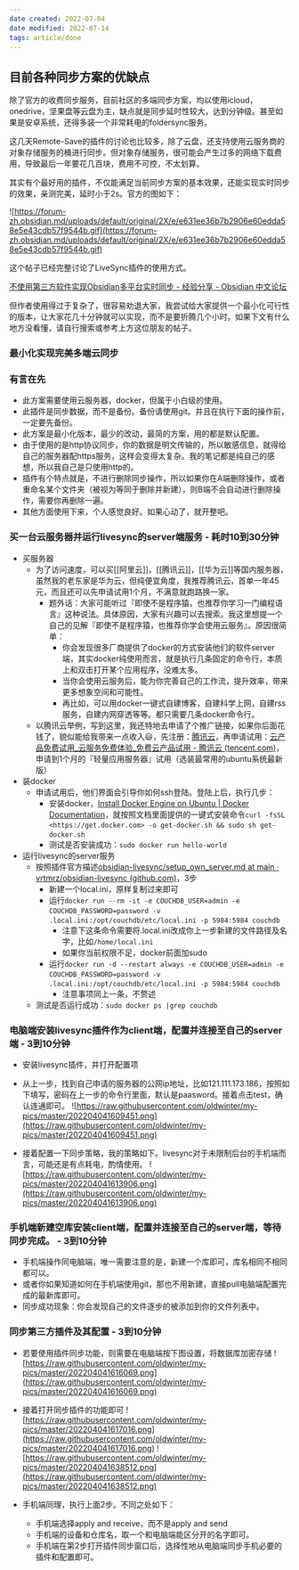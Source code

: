 ```yaml
---
date created: 2022-07-04
date modified: 2022-07-14
tags: article/done
---
```


## 目前各种同步方案的优缺点

除了官方的收费同步服务，目前社区的多端同步方案，均以使用icloud，onedrive，坚果盘等云盘为主，缺点就是同步延时性较大，达到分钟级。甚至如果是安卓系统，还得多装一个非常耗电的foldersync服务。

这几天Remote-Save的插件的讨论也比较多，除了云盘，还支持使用云服务商的对象存储服务的桶进行同步。但对象存储服务，很可能会产生过多的网络下载费用，导致最后一年要花几百块，费用不可控，不太划算。

其实有个最好用的插件，不仅能满足当前同步方案的基本效果，还能实现实时同步的效果，亲测完美，延时小于2s。官方的图如下：

![https://forum-zh.obsidian.md/uploads/default/original/2X/e/e631ee36b7b2906e60edda58e5e43cdb57f9544b.gif](https://forum-zh.obsidian.md/uploads/default/original/2X/e/e631ee36b7b2906e60edda58e5e43cdb57f9544b.gif)

这个帖子已经完整讨论了LiveSync插件的使用方式。

[不使用第三方软件实现Obsidian多平台实时同步 - 经验分享 - Obsidian 中文论坛](https://forum-zh.obsidian.md/t/topic/2811)

但作者使用得过于复杂了，很容易劝退大家，我尝试给大家提供一个最小化可行性的版本，让大家花几十分钟就可以实现，而不是要折腾几个小时。如果下文有什么地方没看懂，请自行搜索或参考上方这位朋友的帖子。

### 最小化实现完美多端云同步

### 有言在先

- 此方案需要使用云服务器，docker，但属于小白级的使用。
- 此插件是同步数据，而不是备份。备份请使用git。并且在执行下面的操作前，一定要先备份。
- 此方案是最小化版本，最少的改动，最简的方案，用的都是默认配置。
- 由于使用的是http协议同步，你的数据是明文传输的，所以敏感信息，就得给自己的服务器配https服务，这样会变得太复杂。我的笔记都是纯自己的感想，所以我自己是只使用http的。
- 插件有个特点就是，不进行删除同步操作，所以如果你在A端删除操作，或者重命名某个文件夹（被视为等同于删除并新建），则B端不会自动进行删除操作，需要你再删除一遍。
- 其他方面使用下来，个人感觉良好。如果心动了，就开整吧。

### 买一台云服务器并运行livesync的server端服务 - 耗时10到30分钟

- 买服务器
    - 为了访问速度，可以买[[阿里云]]，[[腾讯云]]，[[华为云]]等国内服务器，虽然我的老东家是华为云，但纯便宜角度，我推荐腾讯云，首单一年45元，而且还可以先申请试用1个月，不满意就跑路换一家。
        - 题外话：大家可能听过『即使不是程序猿，也推荐你学习一门编程语言』这种说法。具体原因，大家有兴趣可以去搜索。我这里想提一个自己的见解『即使不是程序猿，也推荐你学会使用云服务』。原因很简单：
            - 你会发现很多厂商提供了docker的方式安装他们的软件server端，其实docker纯使用而言，就是执行几条固定的命令行，本质上和双击打开某个应用程序，没难太多。
            - 当你会使用云服务后，能为你完善自己的工作流，提升效率，带来更多想象空间和可能性。
            - 再比如，可以用docker一键式自建博客，自建科学上网，自建rss服务，自建内网穿透等等。都只需要几条docker命令行。
    - 以腾讯云举例，写到这里，我还特地去申请了个推广链接，如果你后面花钱了，貌似能给我带来一点收入😃，先注册：[腾讯云](https://curl.qcloud.com/3ulU59pY)，再申请试用：[云产品免费试用_云服务免费体验_免费云产品试用 - 腾讯云 (tencent.com)](https://cloud.tencent.com/act/free?from=15048)，申请到1个月的『轻量应用服务器』试用（选装最常用的ubuntu系统最新版）
- 装docker
    - 申请试用后，他们界面会引导你如何ssh登陆。登陆上后，执行几步：
        - 安装docker，[Install Docker Engine on Ubuntu | Docker Documentation](https://docs.docker.com/engine/install/ubuntu/)，就按照文档里面提供的一键式安装命令`curl -fsSL <https://get.docker.com> -o get-docker.sh && sudo sh get-docker.sh`
        - 测试是否安装成功：`sudo docker run hello-world`
- 运行livesync的server服务
    - 按照插件官方描述[obsidian-livesync/setup_own_server.md at main · vrtmrz/obsidian-livesync (github.com)](https://github.com/vrtmrz/obsidian-livesync/blob/main/docs/setup_own_server.md)，3步
        - 新建一个local.ini，原样复制过来即可
        - 运行`docker run --rm -it -e COUCHDB_USER=admin -e COUCHDB_PASSWORD=password -v .local.ini:/opt/couchdb/etc/local.ini -p 5984:5984 couchdb`
            - 注意下这条命令需要将.local.ini改成你上一步新建的文件路径及名字，比如`/home/local.ini`
            - 如果你当前权限不足，docker前面加sudo
        - 运行`docker run -d --restart always -e COUCHDB_USER=admin -e COUCHDB_PASSWORD=password -v .local.ini:/opt/couchdb/etc/local.ini -p 5984:5984 couchdb`
            - 注意事项同上一条，不赘述
    - 测试是否运行成功：`sudo docker ps |grep couchdb`

### 电脑端安装livesync插件作为client端，配置并连接至自己的server端 - 3到10分钟

- 安装livesync插件，并打开配置项
- 从上一步，找到自己申请的服务器的公网ip地址，比如121.111.173.186，按照如下填写，密码在上一步的命令行里面，默认是paasword。接着点击test，确认连通即可。
    ![https://raw.githubusercontent.com/oldwinter/my-pics/master/202204041609451.png](https://raw.githubusercontent.com/oldwinter/my-pics/master/202204041609451.png)
    
- 接着配置一下同步策略，我的策略如下。livesync对于未限制后台的手机端而言，可能还是有点耗电，酌情使用。
    ![https://raw.githubusercontent.com/oldwinter/my-pics/master/202204041613906.png](https://raw.githubusercontent.com/oldwinter/my-pics/master/202204041613906.png)
    

### 手机端新建空库安装client端，配置并连接至自己的server端，等待同步完成。 - 3到10分钟

- 手机端操作同电脑端，唯一需要注意的是，新建一个库即可，库名相同不相同都可以。
- 或者你如果知道如何在手机端使用git，那也不用新建，直接pull电脑端配置完成的最新库即可。
- 同步成功现象：你会发现自己的文件逐步的被添加到你的文件列表中。

### 同步第三方插件及其配置 - 3到10分钟

- 若要使用插件同步功能，则需要在电脑端按下图设置，将数据库加密存储
    ![https://raw.githubusercontent.com/oldwinter/my-pics/master/202204041616069.png](https://raw.githubusercontent.com/oldwinter/my-pics/master/202204041616069.png)
    
- 接着打开同步插件的功能即可
    ![https://raw.githubusercontent.com/oldwinter/my-pics/master/202204041617016.png](https://raw.githubusercontent.com/oldwinter/my-pics/master/202204041617016.png)
    ![https://raw.githubusercontent.com/oldwinter/my-pics/master/202204041638512.png](https://raw.githubusercontent.com/oldwinter/my-pics/master/202204041638512.png)
    
- 手机端同理，执行上面2步。不同之处如下：
    - 手机端选择apply and receive，而不是apply and send
    - 手机端的设备和仓库名，取一个和电脑端能区分开的名字即可。
    - 手机端在第2步打开插件同步窗口后，选择性地从电脑端同步手机必要的插件和配置即可。
